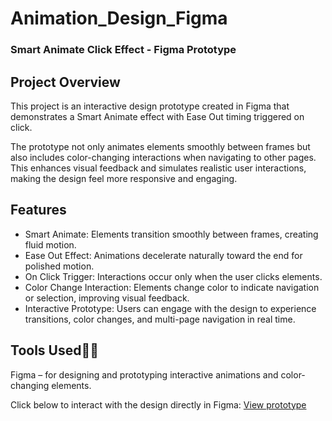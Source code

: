 # Animation_Design_Figma

### Smart Animate Click Effect - Figma Prototype
## Project Overview

This project is an interactive design prototype created in Figma that demonstrates a Smart Animate effect with Ease Out timing triggered on click.

The prototype not only animates elements smoothly between frames but also includes color-changing interactions when navigating to other pages. This enhances visual feedback and simulates realistic user interactions, making the design feel more responsive and engaging.

## Features

- Smart Animate: Elements transition smoothly between frames, creating fluid motion.
- Ease Out Effect: Animations decelerate naturally toward the end for polished motion.
- On Click Trigger: Interactions occur only when the user clicks elements.
- Color Change Interaction: Elements change color to indicate navigation or selection, improving visual feedback.
- Interactive Prototype: Users can engage with the design to experience transitions, color changes, and multi-page navigation in real time.

## Tools Used🔗🎨

Figma – for designing and prototyping interactive animations and color-changing elements.

Click below to interact with the design directly in Figma:
[View prototype](https://www.figma.com/design/7rmZPmMgQqr5ZwfZtR2q3a/Untitled?node-id=0-1&t=RLKVOKeL9SFNjJMl-1)

